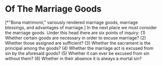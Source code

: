 # Of The Marriage Goods

[*"Bona matrimonii," variously rendered   marriage goods, marriage blessings, and advantages of marriage.]  In the next place we must consider the marriage goods. Under this head there are six points of inquiry:
(1) Whether certain goods are necessary in order to excuse marriage?
(2) Whether those assigned are sufficient?
(3) Whether the sacrament is the principal among the goods?
(4) Whether the marriage act is excused from sin by the aforesaid goods?
(5) Whether it can ever be excused from sin without them?
(6) Whether in their absence it is always a mortal sin?